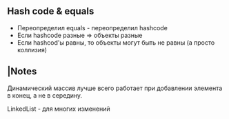 ## Hash code & equals
* Переопределил equals - переопределил hashcode
* Если hashcode разные => объекты разные
* Если hashcod'ы равны, то объекты могут быть не равны (а просто коллизия)


## |Notes
Динамический массив лучше всего работает при добавлении элемента в конец, а не в середину.

LinkedList - для многих изменений

